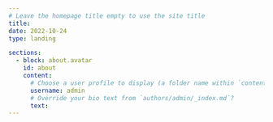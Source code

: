 ```yaml
---
# Leave the homepage title empty to use the site title
title:
date: 2022-10-24
type: landing

sections:
  - block: about.avatar
    id: about
    content:
      # Choose a user profile to display (a folder name within `content/authors/`)
      username: admin
      # Override your bio text from `authors/admin/_index.md`?
      text:
---
```


[//]: # (  - block: collection)

[//]: # (    content:)

[//]: # (      title: Recent Publications)

[//]: # (      text: |-)

[//]: # (        {{% callout note %}})

[//]: # (        Quickly discover relevant content by [filtering publications]&#40;./publication/&#41;.)

[//]: # (        {{% /callout %}})

[//]: # (      filters:)

[//]: # (        folders:)

[//]: # (          - publication)

[//]: # (        exclude_featured: true)

[//]: # (    design:)

[//]: # (      columns: '2')

[//]: # (      view: citation)

[//]: # (---)
